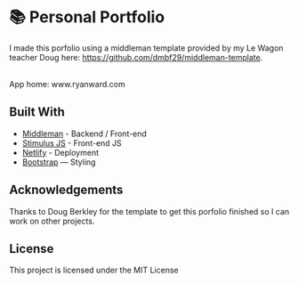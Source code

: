 # 📚 Personal Portfolio

I made this porfolio using a middleman template provided by my Le Wagon teacher Doug here: https://github.com/dmbf29/middleman-template. 

<br>
App home: www.ryanward.com

## Built With
- [Middleman]([https://guides.rubyonrails.org/](https://github.com/dmbf29/middleman-template)) - Backend / Front-end
- [Stimulus JS](https://stimulus.hotwired.dev/) - Front-end JS
- [Netlify](https://netlify.com/) - Deployment
- [Bootstrap](https://getbootstrap.com/) — Styling

## Acknowledgements
Thanks to Doug Berkley for the template to get this porfolio finished so I can work on other projects.

## License
This project is licensed under the MIT License
